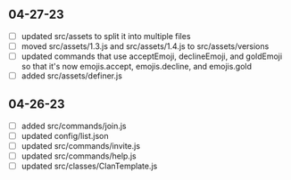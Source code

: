 ## 04-27-23
- [ ] updated src/assets to split it into multiple files
- [ ] moved src/assets/1.3.js and src/assets/1.4.js to src/assets/versions
- [ ] updated commands that use acceptEmoji, declineEmoji, and goldEmoji so that it's now emojis.accept, emojis.decline, and emojis.gold
- [ ] added src/assets/definer.js

## 04-26-23
- [ ] added src/commands/join.js
- [ ] updated config/list.json
- [ ] updated src/commands/invite.js
- [ ] updated src/commands/help.js
- [ ] updated src/classes/ClanTemplate.js
